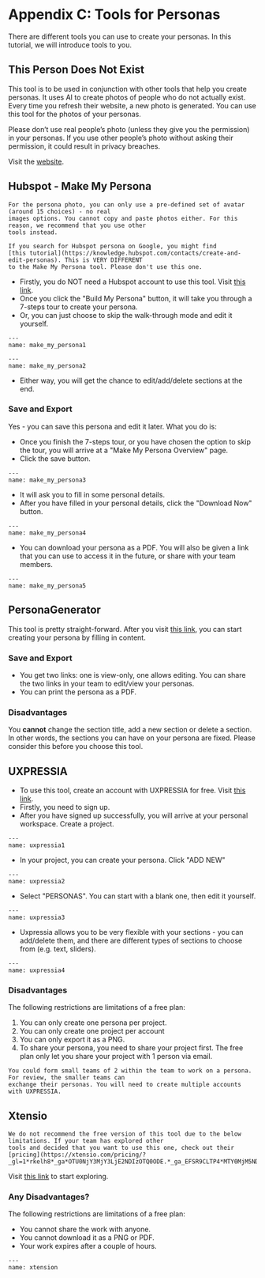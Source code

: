 # Appendix C: Tools for Personas

There are different tools you can use to create your personas. In this tutorial, we will introduce tools to you.

## This Person Does Not Exist

This tool is to be used in conjunction with other tools that help you create personas. It uses AI to create photos 
of people who do not actually exist. Every time you refresh their website, a new photo is generated. You can use 
this tool for the photos of your personas.

Please don’t use real people’s photo (unless they give you the permission) in your personas. If you use other 
people’s photo without asking their permission, it could result in privacy breaches.

Visit the [website](https://thispersondoesnotexist.com/).

## Hubspot - Make My Persona

```{warning}
For the persona photo, you can only use a pre-defined set of avatar (around 15 choices) - no real 
images options. You cannot copy and paste photos either. For this reason, we recommend that you use other 
tools instead.

If you search for Hubspot persona on Google, you might find 
[this tutorial](https://knowledge.hubspot.com/contacts/create-and-edit-personas). This is VERY DIFFERENT 
to the Make My Persona tool. Please don't use this one.
```

- Firstly, you do NOT need a Hubspot account to use this tool. Visit 
[this link](https://www.hubspot.com/make-my-persona).
- Once you click the "Build My Persona" button, it will take you through a 7-steps tour to create your persona. 
- Or, you can just choose to skip the walk-through mode and edit it yourself.
```{figure} resources/make_my_persona1.jpg
---
name: make_my_persona1
```

```{figure} resources/make_my_persona2.jpg
---
name: make_my_persona2
```

- Either way, you will get the chance to edit/add/delete sections at the end.

### Save and Export

Yes - you can save this persona and edit it later. What you do is: 
- Once you finish the 7-steps tour, or you have chosen the option to skip the tour, you will arrive at a 
"Make My Persona Overview" page. 
- Click the save button.
```{figure} resources/make_my_persona3.jpg
---
name: make_my_persona3
```

- It will ask you to fill in some personal details.
- After you have filled in your personal details, click the "Download Now" button.
```{figure} resources/make_my_persona4.jpg
---
name: make_my_persona4
```

- You can download your persona as a PDF. You will also be given a link that you can use to access it in the 
future, or share with your team members.
```{figure} resources/make_my_persona5.jpg
---
name: make_my_persona5
```

## PersonaGenerator

This tool is pretty straight-forward. After you visit [this link](https://personagenerator.com/), you can start 
creating your persona by filling in content.

### Save and Export

- You get two links: one is view-only, one allows editing. You can share the two links in your team to edit/view 
your personas.
- You can print the persona as a PDF. 

### Disadvantages

You **cannot** change the section title, add a new section or delete a section. In other words, the sections you can 
have on your persona are fixed. Please consider this before you choose this tool. 

## UXPRESSIA

- To use this tool, create an account with UXPRESSIA for free. Visit 
[this link](https://uxpressia.com/personas-online-tool).
- Firstly, you need to sign up. 
- After you have signed up successfully, you will arrive at your personal workspace. Create a project.
```{figure} resources/uxpressia1.jpg
---
name: uxpressia1
```

- In your project, you can create your persona. Click "ADD NEW"
```{figure} resources/uxpressia2.jpg
---
name: uxpressia2
```

- Select "PERSONAS". You can start with a blank one, then edit it yourself.
```{figure} resources/uxpressia3.jpg
---
name: uxpressia3
```

- Uxpressia allows you to be very flexible with your sections - you can add/delete them, and there are different 
types of sections to choose from (e.g. text, sliders).
```{figure} resources/uxpressia4.jpg
---
name: uxpressia4
```

### Disadvantages

The following restrictions are limitations of a free plan:
1. You can only create one persona per project. 
2. You can only create one project per account
3. You can only export it as a PNG.
4. To share your persona, you need to share your project first. The free plan only let you share your project with 
1 person via email. 

```{tip}
You could form small teams of 2 within the team to work on a persona. For review, the smaller teams can 
exchange their personas. You will need to create multiple accounts with UXPRESSIA.
```

## Xtensio

```{warning}
We do not recommend the free version of this tool due to the below limitations. If your team has explored other 
tools and decided that you want to use this one, check out their 
[pricing](https://xtensio.com/pricing/?_gl=1*rkelh8*_ga*OTU0NjY3MjY3LjE2NDIzOTQ0ODE.*_ga_EFSR9CLTP4*MTY0MjM5NDQ4MC4xLjEuMTY0MjM5NTU2Mi41Nw..).
```

Visit [this link](https://xtensio.com/user-persona-template/) to start exploring.

### Any Disadvantages?

The following restrictions are limitations of a free plan:
- You cannot share the work with anyone.
- You cannot download it as a PNG or PDF.
- Your work expires after a couple of hours.
```{figure} resources/xtension.jpg
---
name: xtension
```
